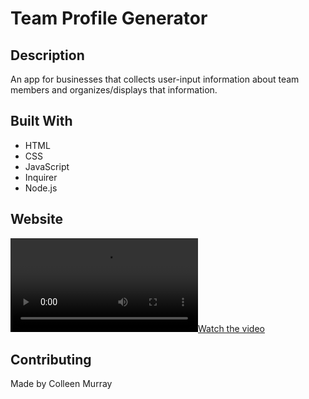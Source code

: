 # Team Profile Generator

## Description
An app for businesses that collects user-input information about team members and organizes/displays that information.

## Built With
 - HTML
 - CSS
 - JavaScript
 - Inquirer
 - Node.js

## Website
[![Watch the video](tpg-walkthrough.webm)](Walkthrough)
## Contributing
Made by Colleen Murray
